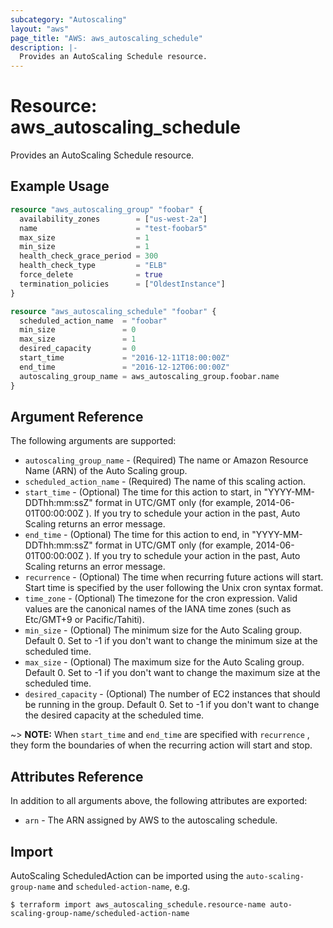 ```yaml
---
subcategory: "Autoscaling"
layout: "aws"
page_title: "AWS: aws_autoscaling_schedule"
description: |-
  Provides an AutoScaling Schedule resource.
---
```


# Resource: aws_autoscaling_schedule

Provides an AutoScaling Schedule resource.

## Example Usage

```terraform
resource "aws_autoscaling_group" "foobar" {
  availability_zones        = ["us-west-2a"]
  name                      = "test-foobar5"
  max_size                  = 1
  min_size                  = 1
  health_check_grace_period = 300
  health_check_type         = "ELB"
  force_delete              = true
  termination_policies      = ["OldestInstance"]
}

resource "aws_autoscaling_schedule" "foobar" {
  scheduled_action_name  = "foobar"
  min_size               = 0
  max_size               = 1
  desired_capacity       = 0
  start_time             = "2016-12-11T18:00:00Z"
  end_time               = "2016-12-12T06:00:00Z"
  autoscaling_group_name = aws_autoscaling_group.foobar.name
}
```

## Argument Reference

The following arguments are supported:

* `autoscaling_group_name` - (Required) The name or Amazon Resource Name (ARN) of the Auto Scaling group.
* `scheduled_action_name` - (Required) The name of this scaling action.
* `start_time` - (Optional) The time for this action to start, in "YYYY-MM-DDThh:mm:ssZ" format in UTC/GMT only (for example, 2014-06-01T00:00:00Z ).
                            If you try to schedule your action in the past, Auto Scaling returns an error message.
* `end_time` - (Optional) The time for this action to end, in "YYYY-MM-DDThh:mm:ssZ" format in UTC/GMT only (for example, 2014-06-01T00:00:00Z ).
                          If you try to schedule your action in the past, Auto Scaling returns an error message.
* `recurrence` - (Optional) The time when recurring future actions will start. Start time is specified by the user following the Unix cron syntax format.
* `time_zone` - (Optional)  The timezone for the cron expression. Valid values are the canonical names of the IANA time zones (such as Etc/GMT+9 or Pacific/Tahiti).
* `min_size` - (Optional) The minimum size for the Auto Scaling group. Default 0.
Set to -1 if you don't want to change the minimum size at the scheduled time.
* `max_size` - (Optional) The maximum size for the Auto Scaling group. Default 0.
Set to -1 if you don't want to change the maximum size at the scheduled time.
* `desired_capacity` - (Optional) The number of EC2 instances that should be running in the group. Default 0.  Set to -1 if you don't want to change the desired capacity at the scheduled time.

~> **NOTE:** When `start_time` and `end_time` are specified with `recurrence` , they form the boundaries of when the recurring action will start and stop.

## Attributes Reference

In addition to all arguments above, the following attributes are exported:

* `arn` - The ARN assigned by AWS to the autoscaling schedule.

## Import

AutoScaling ScheduledAction can be imported using the `auto-scaling-group-name` and `scheduled-action-name`, e.g.

```
$ terraform import aws_autoscaling_schedule.resource-name auto-scaling-group-name/scheduled-action-name
```
